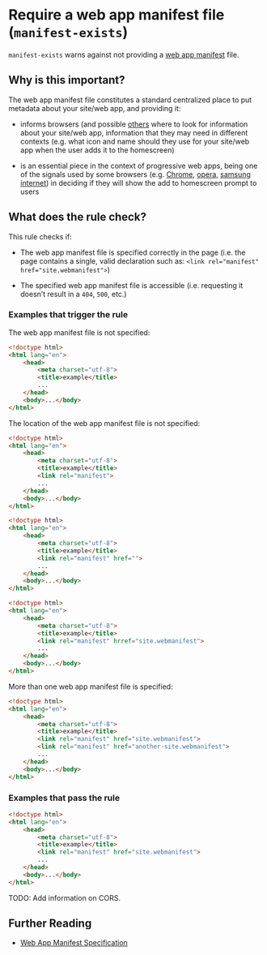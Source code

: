 # Require a web app manifest file (`manifest-exists`)

`manifest-exists` warns against not providing a [web app manifest][spec]
file.

## Why is this important?

The web app manifest file constitutes a standard centralized place
to put metadata about your site/web app, and providing it:

* informs browsers (and possible [others][windows] where to look for
  information about your site/web app, information that they may need
  in different contexts (e.g. what icon and name should they use for
  your site/web app when the user adds it to the homescreen)

* is an essential piece in the context of progressive web apps,
  being one of the signals used by some browsers (e.g. [Chrome][chrome],
  [opera][opera], [samsung internet][samsung internet]) in deciding if
  they will show the add to homescreen prompt to users

## What does the rule check?

This rule checks if:

* The web app manifest file is specified correctly in the page
  (i.e. the page contains a single, valid declaration such as:
  `<link rel="manifest" href="site.webmanifest">`)

* The specified web app manifest file is accessible (i.e. requesting
  it doesn’t result in a `404`, `500`, etc.)

### Examples that **trigger** the rule

The web app manifest file is not specified:

```html
<!doctype html>
<html lang="en">
    <head>
        <meta charset="utf-8">
        <title>example</title>
        ...
    </head>
    <body>...</body>
</html>
```

The location of the web app manifest file is not specified:

```html
<!doctype html>
<html lang="en">
    <head>
        <meta charset="utf-8">
        <title>example</title>
        <link rel="manifest">
        ...
    </head>
    <body>...</body>
</html>
```

```html
<!doctype html>
<html lang="en">
    <head>
        <meta charset="utf-8">
        <title>example</title>
        <link rel="manifest" href="">
        ...
    </head>
    <body>...</body>
</html>
```

```html
<!doctype html>
<html lang="en">
    <head>
        <meta charset="utf-8">
        <title>example</title>
        <link rel="manifest" hrref="site.webmanifest">
        ...
    </head>
    <body>...</body>
</html>
```

More than one web app manifest file is specified:

```html
<!doctype html>
<html lang="en">
    <head>
        <meta charset="utf-8">
        <title>example</title>
        <link rel="manifest" href="site.webmanifest">
        <link rel="manifest" href="another-site.webmanifest">
        ...
    </head>
    <body>...</body>
</html>
```

### Examples that **pass** the rule

```html
<!doctype html>
<html lang="en">
    <head>
        <meta charset="utf-8">
        <title>example</title>
        <link rel="manifest" href="site.webmanifest">
        ...
    </head>
    <body>...</body>
</html>
```

TODO: Add information on CORS.

## Further Reading

* [Web App Manifest Specification][spec]

<!-- Link labels: -->

[chrome]: https://developers.google.com/web/fundamentals/engage-and-retain/app-install-banners/
[opera]: https://dev.opera.com/blog/web-app-install-banners/
[samsung internet]: https://medium.com/samsung-internet-dev/what-does-it-mean-to-be-an-app-ace43eb6b94d
[spec]: https://www.w3.org/TR/appmanifest
[windows]: https://medium.com/web-on-the-edge/progressive-web-apps-on-windows-8d8eb68d524e
